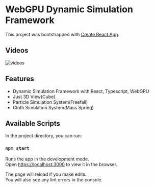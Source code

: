 # WebGPU Dynamic Simulation Framework

This project was bootstrapped with [Create React App](https://github.com/facebook/create-react-app).

## Videos
![videos](./videos/hanging_gif.gif)

## Features
- Dynamic Simulation Framework with React, Typescript, WebGPU
- Just 3D View(Cube)
- Particle Simulation System(Freefall)
- Cloth Simulation System(Mass Spring)

## Available Scripts

In the project directory, you can run:

### `npm start`

Runs the app in the development mode.\
Open [https://localhost:3000](https://localhost:3000) to view it in the browser.

The page will reload if you make edits.\
You will also see any lint errors in the console.
